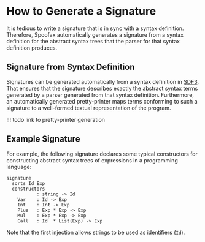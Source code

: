 # How to Generate a Signature

It is tedious to write a signature that is in sync with a syntax definition.
Therefore, Spoofax automatically generates a signature from a syntax definition for the abstract syntax trees that the parser for that syntax definition produces.

## Signature from Syntax Definition

Signatures can be generated automatically from a syntax definition in [SDF3](../../syntax/).
That ensures that the signature describes exactly the abstract syntax terms generated by a parser generated from that syntax definition.
Furthermore, an automatically generated pretty-printer maps terms conforming to such a signature to a well-formed textual representation of the program.

!!! todo
    link to pretty-printer generation


## Example Signature

For example, the following signature declares some typical constructors for constructing abstract syntax trees of expressions in a programming language:

```stratego
signature
  sorts Id Exp
  constructors
           : string -> Id
    Var    : Id -> Exp
    Int    : Int -> Exp
    Plus   : Exp * Exp -> Exp
    Mul    : Exp * Exp -> Exp
    Call   : Id  * List(Exp) -> Exp
```

Note that the first injection allows strings to be used as identifiers (`Id`).
